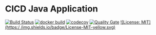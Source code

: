 # CICD Java Application

[![Build Status](https://travis-ci.com/sgaraba/cicd-java-app.svg?branch=master)](https://travis-ci.com/sgaraba/cicd-java-app)
[![docker build](https://img.shields.io/docker/automated/sgaraba/cicd-java-app)](https://cloud.docker.com/u/fanjups/repository/docker/sgaraba/cicd-java-app)
[![codecov](https://codecov.io/gh/sgaraba/cicd-java-app/branch/master/graph/badge.svg)](https://codecov.io/gh/sgaraba/cicd-java-app)
[![Quality Gate](https://sonarcloud.io/api/project_badges/measure?project=sgaraba_cicd-java-app&metric=alert_status)](https://sonarcloud.io/dashboard?id=sgaraba_cicd-java-app)
[![License: MIT](https:/
/img.shields.io/badge/License-MIT-yellow.svg)](https://opensource.org/licenses/MIT)